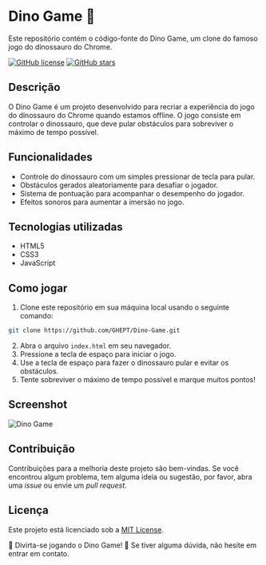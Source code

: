 # Dino Game 🦖

Este repositório contém o código-fonte do Dino Game, um clone do famoso jogo do dinossauro do Chrome.

[![GitHub license](https://img.shields.io/github/license/GHEPT/Dino-Game)](https://github.com/GHEPT/Dino-Game/blob/main/LICENSE)
[![GitHub stars](https://img.shields.io/github/stars/GHEPT/Dino-Game)](https://github.com/GHEPT/Dino-Game/stargazers)

## Descrição

O Dino Game é um projeto desenvolvido para recriar a experiência do jogo do dinossauro do Chrome quando estamos offline. O jogo consiste em controlar o dinossauro, que deve pular obstáculos para sobreviver o máximo de tempo possível.

## Funcionalidades

- Controle do dinossauro com um simples pressionar de tecla para pular.
- Obstáculos gerados aleatoriamente para desafiar o jogador.
- Sistema de pontuação para acompanhar o desempenho do jogador.
- Efeitos sonoros para aumentar a imersão no jogo.

## Tecnologias utilizadas

- HTML5
- CSS3
- JavaScript

## Como jogar

1. Clone este repositório em sua máquina local usando o seguinte comando:

```bash
git clone https://github.com/GHEPT/Dino-Game.git
```

2. Abra o arquivo `index.html` em seu navegador.
3. Pressione a tecla de espaço para iniciar o jogo.
4. Use a tecla de espaço para fazer o dinossauro pular e evitar os obstáculos.
5. Tente sobreviver o máximo de tempo possível e marque muitos pontos!

## Screenshot

![Dino Game](https://example.com/dino-game-screenshot.png)

## Contribuição

Contribuições para a melhoria deste projeto são bem-vindas. Se você encontrou algum problema, tem alguma ideia ou sugestão, por favor, abra uma *issue* ou envie um *pull request*.

## Licença

Este projeto está licenciado sob a [MIT License](LICENSE).

🦕 Divirta-se jogando o Dino Game! 🌵 Se tiver alguma dúvida, não hesite em entrar em contato.


